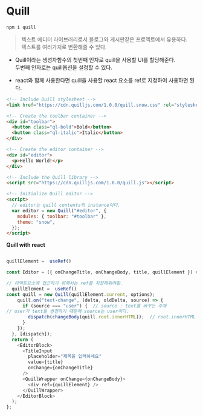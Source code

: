 # Quill

`npm i quill`

> 텍스트 에디터 라이브러리로서 블로그와 게시판같은 프로젝트에서 유용하다.  
> 텍스트를 여러가지로 변환해줄 수 있다.

- Quill이라는 생성자함수의 첫번째 인자로 quill을 사용할 UI를 할당해준다.  
  두번째 인자로는 quill옵션을 설정할 수 있다.

- react와 함께 사용한다면 quill을 사용할 react 요소를 ref로 지정하여 사용하면 된다.

```html
<!-- Include Quill stylesheet -->
<link href="https://cdn.quilljs.com/1.0.0/quill.snow.css" rel="stylesheet" />

<!-- Create the toolbar container -->
<div id="toolbar">
  <button class="ql-bold">Bold</button>
  <button class="ql-italic">Italic</button>
</div>

<!-- Create the editor container -->
<div id="editor">
  <p>Hello World!</p>
</div>

<!-- Include the Quill library -->
<script src="https://cdn.quilljs.com/1.0.0/quill.js"></script>

<!-- Initialize Quill editor -->
<script>
  // editor는 quill contents의 instance이다.
  var editor = new Quill("#editor", {
    modules: { toolbar: "#toolbar" },
    theme: "snow",
  });
</script>
```

**Quill with react**

```js

quillElement =  useRef()

const Editor = ({ onChangeTitle, onChangeBody, title, quillElement }) => {

// 리액트요소에 접근하기 위해서는 ref를 지정해줘야함.
  quillElement =  useRef()
const quill = new Quill(quillElement.current, options);
    quill.on("text-change", (delta, oldDelta, source) => {
      if (source === "user") {  // source : text를 바꾸는 주체
// user가 text들 변경하기 때문에 source는 user이다.
        dispatch(changeBody(quill.root.innerHTML));  // root.innerHTML : quill의 html
      }
    });
  }, [dispatch]);
  return (
    <EditorBlock>
      <TitleInput
        placeholder="제목을 입력하세요"
        value={title}
        onChange={onChangeTitle}
      />
      <QuillWrapper onChange={onChangeBody}>
        <div ref={quillElement} />
      </QuillWrapper>
    </EditorBlock>
  );
};



```
